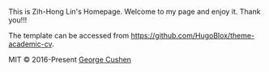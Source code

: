 This is Zih-Hong Lin's Homepage.
Welcome to my page and enjoy it.
Thank you!!!

The template can be accessed from https://github.com/HugoBlox/theme-academic-cv.

MIT © 2016-Present [George Cushen](https://georgecushen.com)

<!--START_SECTION:news-->
<!--Updated at 2025-10-05T01:57:10.421Z-->
<!--END_SECTION:news-->
